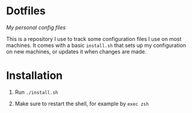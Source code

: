 
# Dotfiles

_My personal config files_

This is a repository I use to track some configuration files I use on most
machines. It comes with a basic `install.sh` that sets up my configuration
on new machines, or updates it when changes are made.

# Installation

1. Run `./install.sh`

2. Make sure to restart the shell, for example by `exec zsh`

